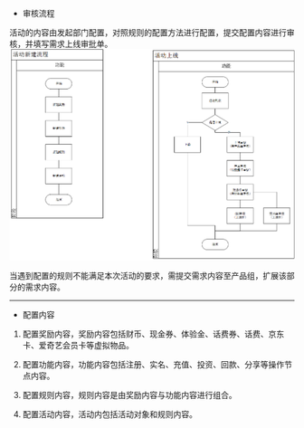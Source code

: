 * 审核流程

活动的内容由发起部门配置，对照规则的配置方法进行配置，提交配置内容进行审核，并填写需求上线审批单。![](/assets/活动管理架构图.png)

当遇到配置的规则不能满足本次活动的要求，需提交需求内容至产品组，扩展该部分的需求内容。

---

* 配置内容

1. 配置奖励内容，奖励内容包括财币、现金券、体验金、话费券、话费、京东卡、爱奇艺会员卡等虚拟物品。

2. 配置功能内容，功能内容包括注册、实名、充值、投资、回款、分享等操作节点内容。

3. 配置规则内容，规则内容是由奖励内容与功能内容进行组合。

4. 配置活动内容，活动内包括活动对象和规则内容。



